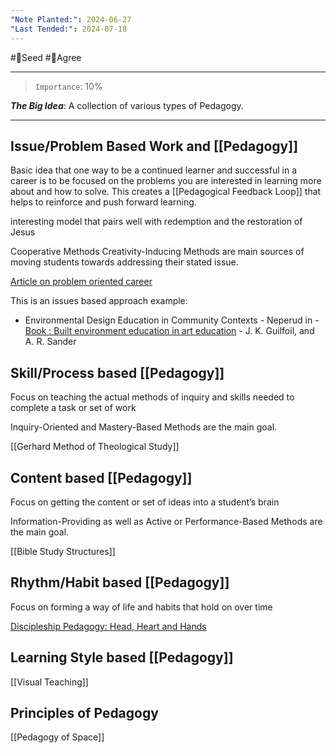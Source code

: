 ```yaml
---
"Note Planted:": 2024-06-27
"Last Tended:": 2024-07-18
---
```

#🌱Seed  #🙂Agree
****
 >`Importance`: 10%
 
***The Big Idea***: A collection of various types of Pedagogy.

* * *
## Issue/Problem Based Work and [[Pedagogy]]

Basic idea that one way to be a continued learner and successful in a career is to be focused on the problems you are interested in learning more about and how to solve. This creates a [[Pedagogical Feedback Loop]] that helps to reinforce and push forward learning. 

interesting model that pairs well with redemption and the restoration of Jesus

Cooperative Methods Creativity-Inducing Methods are main sources of moving students towards addressing their stated issue.

[Article on problem oriented career](https://danielmiessler.com/p/plan-career-around-problems)

This is an issues based approach example: 
- Environmental Design Education in Community Contexts - Neperud in - [Book : Built environment education in art education](https://archive.org/details/isbn_1890160059) - J. K. Guilfoil, and A. R. Sander 

## Skill/Process based [[Pedagogy]]

Focus on teaching the actual methods of inquiry and skills needed to complete a task or set of work
  
Inquiry-Oriented and Mastery-Based Methods are the main goal.

[[Gerhard Method of Theological Study]]
  

## Content based [[Pedagogy]]

Focus on getting the content or set of ideas into a student’s brain

Information-Providing as well as Active or Performance-Based Methods are the main goal.

[[Bible Study Structures]]

## Rhythm/Habit based [[Pedagogy]] 

Focus on forming a way of life and habits that hold on over time

[Discipleship Pedagogy: Head, Heart and Hands ](https://drive.google.com/file/d/1GCuBWGA3SCKOnnqtHS9nNbmVjHy4z1T3/view?usp=drivesdk)
  
## Learning Style based [[Pedagogy]]

[[Visual Teaching]]

## Principles of Pedagogy 
 [[Pedagogy of Space]] 
